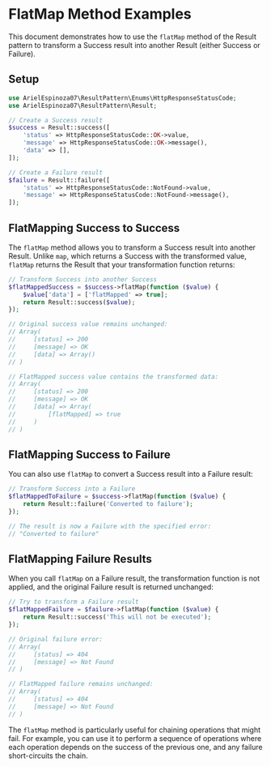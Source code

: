 # FlatMap Method Examples

This document demonstrates how to use the `flatMap` method of the Result pattern to transform a Success result into another Result (either Success or Failure).

## Setup

```php
use ArielEspinoza07\ResultPattern\Enums\HttpResponseStatusCode;
use ArielEspinoza07\ResultPattern\Result;

// Create a Success result
$success = Result::success([
    'status' => HttpResponseStatusCode::OK->value,
    'message' => HttpResponseStatusCode::OK->message(),
    'data' => [],
]);

// Create a Failure result
$failure = Result::failure([
    'status' => HttpResponseStatusCode::NotFound->value,
    'message' => HttpResponseStatusCode::NotFound->message(),
]);
```

## FlatMapping Success to Success

The `flatMap` method allows you to transform a Success result into another Result. Unlike `map`, which returns a Success with the transformed value, `flatMap` returns the Result that your transformation function returns:

```php
// Transform Success into another Success
$flatMappedSuccess = $success->flatMap(function ($value) {
    $value['data'] = ['flatMapped' => true];
    return Result::success($value);
});

// Original success value remains unchanged:
// Array(
//     [status] => 200
//     [message] => OK
//     [data] => Array()
// )

// FlatMapped success value contains the transformed data:
// Array(
//     [status] => 200
//     [message] => OK
//     [data] => Array(
//         [flatMapped] => true
//     )
// )
```

## FlatMapping Success to Failure

You can also use `flatMap` to convert a Success result into a Failure result:

```php
// Transform Success into a Failure
$flatMappedToFailure = $success->flatMap(function ($value) {
    return Result::failure('Converted to failure');
});

// The result is now a Failure with the specified error:
// "Converted to failure"
```

## FlatMapping Failure Results

When you call `flatMap` on a Failure result, the transformation function is not applied, and the original Failure result is returned unchanged:

```php
// Try to transform a Failure result
$flatMappedFailure = $failure->flatMap(function ($value) {
    return Result::success('This will not be executed');
});

// Original failure error:
// Array(
//     [status] => 404
//     [message] => Not Found
// )

// FlatMapped failure remains unchanged:
// Array(
//     [status] => 404
//     [message] => Not Found
// )
```

The `flatMap` method is particularly useful for chaining operations that might fail. For example, you can use it to perform a sequence of operations where each operation depends on the success of the previous one, and any failure short-circuits the chain.

